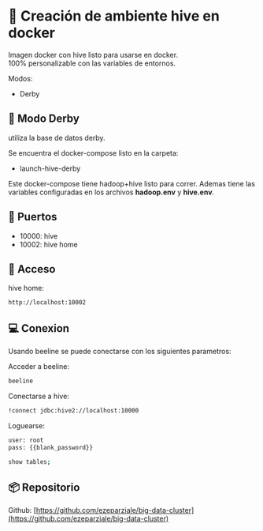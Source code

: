 # :honeybee: Creación de ambiente hive en docker

Imagen docker con hive listo para usarse en docker.  
100% personalizable con las variables de entornos.

Modos:

* Derby

## :rocket: Modo Derby

utiliza la base de datos derby.

Se encuentra el docker-compose listo en la carpeta:

* launch-hive-derby

Este docker-compose tiene hadoop+hive listo para correr. Ademas tiene las variables configuradas en los archivos **hadoop.env** y **hive.env**.

## :key: Puertos

* 10000: hive
* 10002: hive home

## :link: Acceso

hive home:

```html
http://localhost:10002
```

## :computer: Conexion

Usando beeline se puede conectarse con los siguientes parametros:

Acceder a beeline:

```bash
beeline
```

Conectarse a hive:

```bash
!connect jdbc:hive2://localhost:10000
```

Loguearse:

```bash
user: root
pass: {{blank_password}}
```

```bash
show tables;
```

## :package: Repositorio

Github: [https://github.com/ezeparziale/big-data-cluster](https://github.com/ezeparziale/big-data-cluster)
